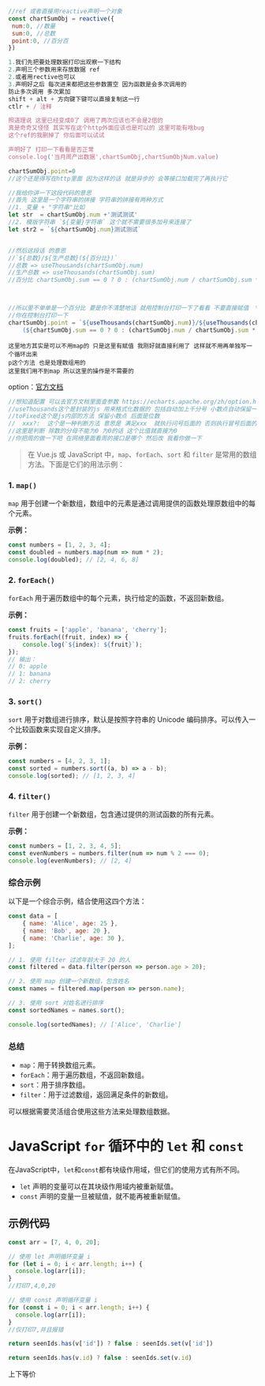 

```js
//ref 或者直接用reactive声明一个对象
const chartSumObj = reactive({
 num:0, //数量
 sum:0, //总数
 point:0, //百分百
})
```



```js
1.我们先把要处理数据打印出观察一下结构
2.声明三个参数用来存放数据 ref
2.或者用rective也可以
3.声明好之后 每次进来都把这些参数置空 因为函数是会多次调用的
防止多次调用 多次累加
shift + alt + 方向键下键可以直接复制这一行
ctlr + / 注释

照道理说 这里已经变成0了 调用了两次应该也不会是2倍的
真是奇奇又怪怪 其实写在这个http外面应该也是可以的 这里可能有啥bug
这个ref的我删掉了 你后面可以试试

声明好了 打印一下看看是否正常
console.log('当月周产出数据',chartSumObj,chartSumObjNum.value)
```







```js
chartSumObj.point=0
//这个还是得写在http里面 因为这样的话 就是异步的 会等接口加载完了再执行它
```



```js
//我给你讲一下这段代码的意思
//首先 这里是一个字符串的拼接 字符串的拼接有两种方式
//1. 变量 + "字符串"比如
let str  = chartSumObj.num +'测试测试'
//2. 模版字符串 `${变量}字符串` 这个就不需要很多加号来连接了
let str2 = `${chartSumObj.num}测试测试`


//然后这段话 的意思
//`${总数}/${生产总数}(${百分比})`
//总数 => useThousands(chartSumObj.num)
//生产总数 => useThousands(chartSumObj.sum)
//百分比 chartSumObj.sum == 0 ? 0 : (chartSumObj.num / chartSumObj.sum * 100).toFixed(2)



//所以里不单单是一个百分比 要是你不清楚地话 就用控制台打印一下了看看 不要直接赋值  %是什么意思 一个字符 百分号
//你在控制台打印一下
chartSumObj.point = `${useThousands(chartSumObj.num)}/${useThousands(chartSumObj.sum)}
	(${chartSumObj.sum == 0 ? 0 : (chartSumObj.num / chartSumObj.sum * 100).toFixed(2)}%)`;

```



```
这里地方其实是可以不用map的 只是这里有赋值 我刚好就直接利用了 这样就不用再单独写一个循环出来
p这个方法 也是处理数组用的
这里我们用不到map 所以这里的操作是不需要的
```





option：[官方文档](https://echarts.apache.org/zh/option.html#title) 

```js
//想知道配置 可以去官方文档里面查参数 https://echarts.apache.org/zh/option.html#title
//useThousands这个是封装的js 用来格式化数据的 包括自动加上千分号 小数点自动保留一位 也是按需引入就行
//toFixed这个是js内部的方法 保留小数点 后面是位数
//  xxx?:  这个是一种判断方法 意思是 满足xxx  就执行问号后面的 否则执行冒号后面的
//这里是判断 除数的分母不能为0 为0的话 这个比值就直接为0 
//你把周的做一下吧 在网络里面看周的接口是哪个 然后改 我看你做一下
```





> 在 Vue.js 或 JavaScript 中，`map`、`forEach`、`sort` 和 `filter` 是常用的数组方法。下面是它们的用法示例：

### 1. `map()`

`map` 用于创建一个新数组，数组中的元素是通过调用提供的函数处理原数组中的每个元素。

**示例：**

```js
const numbers = [1, 2, 3, 4];
const doubled = numbers.map(num => num * 2);
console.log(doubled); // [2, 4, 6, 8]
```

### 2. `forEach()`

`forEach` 用于遍历数组中的每个元素，执行给定的函数，不返回新数组。

**示例：**

```js
const fruits = ['apple', 'banana', 'cherry'];
fruits.forEach((fruit, index) => {
    console.log(`${index}: ${fruit}`);
});
// 输出：
// 0: apple
// 1: banana
// 2: cherry
```

### 3. `sort()`

`sort` 用于对数组进行排序，默认是按照字符串的 Unicode 编码排序。可以传入一个比较函数来实现自定义排序。

**示例：**

```js
const numbers = [4, 2, 3, 1];
const sorted = numbers.sort((a, b) => a - b);
console.log(sorted); // [1, 2, 3, 4]
```

### 4. `filter()`

`filter` 用于创建一个新数组，包含通过提供的测试函数的所有元素。

**示例：**

```js
const numbers = [1, 2, 3, 4, 5];
const evenNumbers = numbers.filter(num => num % 2 === 0);
console.log(evenNumbers); // [2, 4]
```

### 综合示例

以下是一个综合示例，结合使用这四个方法：

```js
const data = [
    { name: 'Alice', age: 25 },
    { name: 'Bob', age: 20 },
    { name: 'Charlie', age: 30 },
];

// 1. 使用 filter 过滤年龄大于 20 的人
const filtered = data.filter(person => person.age > 20);

// 2. 使用 map 创建一个新数组，包含姓名
const names = filtered.map(person => person.name);

// 3. 使用 sort 对姓名进行排序
const sortedNames = names.sort();

console.log(sortedNames); // ['Alice', 'Charlie']
```

### 总结

- `map`：用于转换数组元素。
- `forEach`：用于遍历数组，不返回新数组。
- `sort`：用于排序数组。
- `filter`：用于过滤数组，返回满足条件的新数组。

可以根据需要灵活组合使用这些方法来处理数组数据。









# JavaScript `for` 循环中的 `let` 和 `const`

在JavaScript中，`let`和`const`都有块级作用域，但它们的使用方式有所不同。

- `let` 声明的变量可以在其块级作用域内被重新赋值。
- `const` 声明的变量一旦被赋值，就不能再被重新赋值。

## 示例代码

```javascript
const arr = [7, 4, 0, 20];

// 使用 let 声明循环变量 i
for (let i = 0; i < arr.length; i++) {
  console.log(arr[i]);
}
//打印7,4,0,20

// 使用 const 声明循环变量 i
for (const i = 0; i < arr.length; i++) {
  console.log(arr[i]);
}
//仅打印7,并且报错

```





```js
return seenIds.has(v['id']) ? false : seenIds.set(v['id'])

return seenIds.has(v.id) ? false : seenIds.set(v.id)
```



上下等价





